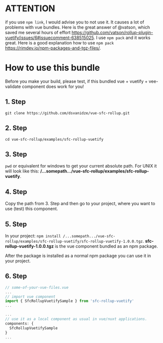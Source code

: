 # ATTENTION
if you use `npm link`, I would advise you to not use it. It causes a lot of problems with vue bundles. Here is the great answer of @vatson, which saved me several hours of effort https://github.com/vatson/rollup-plugin-vuetify/issues/6#issuecomment-638515025. I use `npm pack` and it works great. Here is a good explanation how to use `npm pack` https://rimdev.io/npm-packages-and-tgz-files/.

# How to use this bundle
Before you make your build, please test, if this bundled vue + vuetify + vee-validate component does work for you!

## 1. Step
`git clone https://github.com/dsvanidze/vue-sfc-rollup.git`

## 2. Step
`cd vue-sfc-rollup/examples/sfc-rollup-vuetify`

## 3. Step 
`pwd` or equivalent for windows to get your current absolute path. For UNIX it will look like this: **/...somepath.../vue-sfc-rollup/examples/sfc-rollup-vuetify**.

## 4. Step
Copy the path from 3. Step and then go to your project, where you want to use (test) this component. 

## 5. Step
In your project: `npm install /...somepath.../vue-sfc-rollup/examples/sfc-rollup-vuetify/sfc-rollup-vuetify-1.0.0.tgz`. **sfc-rollup-vuetify-1.0.0.tgz** is the vue component bundled as an npm package.

After the package is installed as a normal npm package you can use it in your project.

## 6. Step
```js
// some-of-your-vue-files.vue
...
// import vue component
import { SfcRollupVuetifySample } from 'sfc-rollup-vuetify'
...

...
// use it as a local component as usual in vue/nuxt applications.
components: {
  SfcRollupVuetifySample
}
...
```
